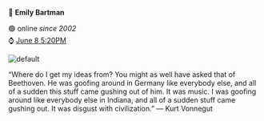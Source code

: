 🌙 **Emily Bartman** 

🟢 online _since 2002_  
⌚ <ins>June 8 5:20PM</ins>

![default](https://user-images.githubusercontent.com/41136059/172738615-bf1555b0-6a55-425a-8c51-6c931fc6fa3d.png)


“Where do I get my ideas from? You might as well have asked that of Beethoven. He was goofing around in Germany like everybody else, and all of a sudden this stuff came gushing out of him. It was music. I was goofing around like everybody else in Indiana, and all of a sudden stuff came gushing out. It was disgust with civilization.”
― Kurt Vonnegut 
